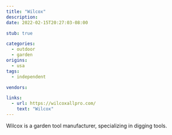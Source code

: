 ```yaml
---
title: "Wilcox"
description:
date: 2022-02-15T20:27:03-08:00

stub: true

categories:
  - outdoor
  - garden
origins:
  - usa
tags:
  - independent

vendors:

links:
  - url: https://wilcoxallpro.com/
    text: "Wilcox"
---
```


Wilcox is a garden tool manufacturer, specializing in digging tools.
